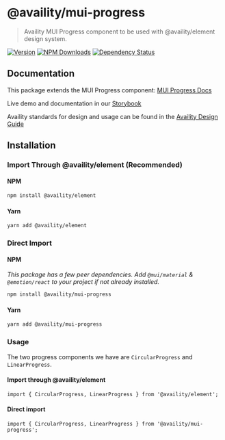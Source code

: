 # @availity/mui-progress

> Availity MUI Progress component to be used with @availity/element design system.

[![Version](https://img.shields.io/npm/v/@availity/mui-progress.svg?style=for-the-badge)](https://www.npmjs.com/package/@availity/mui-progress)
[![NPM Downloads](https://img.shields.io/npm/dt/@availity/mui-progress.svg?style=for-the-badge)](https://www.npmjs.com/package/@availity/mui-progress)
[![Dependency Status](https://img.shields.io/librariesio/release/npm/@availity/mui-progress?style=for-the-badge)](https://github.com/Availity/element/blob/main/packages/mui-progress/package.json)

## Documentation

This package extends the MUI Progress component: [MUI Progress Docs](https://mui.com/components/progress/)

Live demo and documentation in our [Storybook](https://availity.github.io/element/?path=/docs/components-progress-introduction--docs)

Availity standards for design and usage can be found in the [Availity Design Guide](https://zeroheight.com/2e36e50c7)

## Installation

### Import Through @availity/element (Recommended)

#### NPM

```bash
npm install @availity/element
```

#### Yarn

```bash
yarn add @availity/element
```

### Direct Import

#### NPM

_This package has a few peer dependencies. Add `@mui/material` & `@emotion/react` to your project if not already installed._

```bash
npm install @availity/mui-progress
```

#### Yarn

```bash
yarn add @availity/mui-progress
```

### Usage

The two progress components we have are `CircularProgress` and `LinearProgress`.

#### Import through @availity/element

```tsx
import { CircularProgress, LinearProgress } from '@availity/element';
```

#### Direct import

```tsx
import { CircularProgress, LinearProgress } from '@availity/mui-progress';
```
